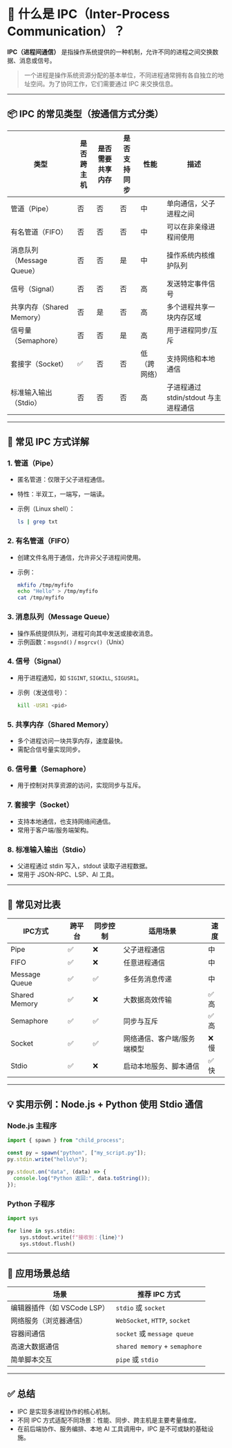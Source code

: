 
# 🧠 什么是 IPC（Inter-Process Communication）？

**IPC（进程间通信）** 是指操作系统提供的一种机制，允许不同的进程之间交换数据、消息或信号。

> 一个进程是操作系统资源分配的基本单位，不同进程通常拥有各自独立的地址空间。为了协同工作，它们需要通过 IPC 来交换信息。

---

## 📦 IPC 的常见类型（按通信方式分类）

| 类型 | 是否跨主机 | 是否需要共享内存 | 是否支持同步 | 性能 | 描述 |
|------|------------|------------------|--------------|--------|------|
| 管道（Pipe） | 否 | 否 | 否 | 中 | 单向通信，父子进程之间 |
| 有名管道（FIFO） | 否 | 否 | 否 | 中 | 可以在非亲缘进程间使用 |
| 消息队列（Message Queue） | 否 | 否 | 是 | 中 | 操作系统内核维护队列 |
| 信号（Signal） | 否 | 否 | 否 | 高 | 发送特定事件信号 |
| 共享内存（Shared Memory） | 否 | 是 | 否 | 高 | 多个进程共享一块内存区域 |
| 信号量（Semaphore） | 否 | 否 | 是 | 高 | 用于进程同步/互斥 |
| 套接字（Socket） | ✅ | 否 | 否 | 低（跨网络） | 支持网络和本地通信 |
| 标准输入输出（Stdio） | 否 | 否 | 否 | 高 | 子进程通过 stdin/stdout 与主进程通信 |

---

## 🧱 常见 IPC 方式详解

### 1. 管道（Pipe）

- 匿名管道：仅限于父子进程通信。
- 特性：半双工，一端写，一端读。
- 示例（Linux shell）：
  
  ```bash
  ls | grep txt
  ```

### 2. 有名管道（FIFO）

- 创建文件名用于通信，允许非父子进程间使用。
- 示例：

  ```bash
  mkfifo /tmp/myfifo
  echo "Hello" > /tmp/myfifo
  cat /tmp/myfifo
  ```

### 3. 消息队列（Message Queue）

- 操作系统提供队列，进程可向其中发送或接收消息。
- 示例函数：`msgsnd()` / `msgrcv()`（Unix）

### 4. 信号（Signal）

- 用于进程通知，如 `SIGINT`, `SIGKILL`, `SIGUSR1`。
- 示例（发送信号）：

  ```bash
  kill -USR1 <pid>
  ```

### 5. 共享内存（Shared Memory）

- 多个进程访问一块共享内存，速度最快。
- 需配合信号量实现同步。

### 6. 信号量（Semaphore）

- 用于控制对共享资源的访问，实现同步与互斥。

### 7. 套接字（Socket）

- 支持本地通信，也支持网络间通信。
- 常用于客户端/服务端架构。

### 8. 标准输入输出（Stdio）

- 父进程通过 stdin 写入，stdout 读取子进程数据。
- 常用于 JSON-RPC、LSP、AI 工具。

---

## 🔄 常见对比表

| IPC方式 | 跨平台 | 同步控制 | 适用场景 | 速度 |
|---------|--------|------------|-----------|--------|
| Pipe | ✅ | ❌ | 父子进程通信 | 中 |
| FIFO | ✅ | ❌ | 任意进程通信 | 中 |
| Message Queue | ✅ | ✅ | 多任务消息传递 | 中 |
| Shared Memory | ✅ | ❌ | 大数据高效传输 | ✅ 高 |
| Semaphore | ✅ | ✅ | 同步与互斥 | ✅ 高 |
| Socket | ✅ | ✅ | 网络通信、客户端/服务端模型 | ❌ 慢 |
| Stdio | ✅ | ❌ | 启动本地服务、脚本通信 | ✅ 快 |

---

## 💡 实用示例：Node.js + Python 使用 Stdio 通信

### Node.js 主程序

```ts
import { spawn } from "child_process";

const py = spawn("python", ["my_script.py"]);
py.stdin.write("hello\n");

py.stdout.on("data", (data) => {
  console.log("Python 返回:", data.toString());
});
```

### Python 子程序

```python
import sys

for line in sys.stdin:
    sys.stdout.write(f"接收到：{line}")
    sys.stdout.flush()
```

---

## 🚀 应用场景总结

| 场景 | 推荐 IPC 方式 |
|------|----------------|
| 编辑器插件（如 VSCode LSP） | `stdio` 或 `socket` |
| 网络服务（浏览器通信） | `WebSocket`, `HTTP`, `socket` |
| 容器间通信 | `socket` 或 `message queue` |
| 高速大数据通信 | `shared memory` + `semaphore` |
| 简单脚本交互 | `pipe` 或 `stdio` |

---

## ✅ 总结

- IPC 是实现多进程协作的核心机制。
- 不同 IPC 方式适配不同场景：性能、同步、跨主机是主要考量维度。
- 在前后端协作、服务编排、本地 AI 工具调用中，IPC 是不可或缺的基础设施。

